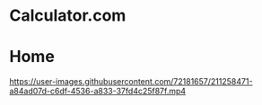 # Calculator.com

# Home

https://user-images.githubusercontent.com/72181657/211258471-a84ad07d-c6df-4536-a833-37fd4c25f87f.mp4

